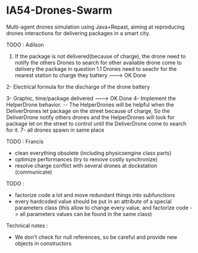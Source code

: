 # IA54-Drones-Swarm
Multi-agent drones simulation using Java+Repast, aiming at reproducing drones interactions for delivering packages in a smart city.

TODO : Adilson

1. If the package is not delivered(because of charge), the drone need to notify the others Drones  to search for other available drone come to delivery the package in question
    1.1 Drones need to seachr for the nearest station to charge they battery  ---> OK Done

2- Electrical formula for the discharge of the drone battery

3- Graphic, time/package delivered ---> OK Done
4- Implement the HelperDrone behavior.
  -- The HelperDrones will be helpful when the DeliverDrones let package on the street because of charge, So the DeliverDrone notify others drones and the HelperDrones will look for package let on the street to control until the DeliverDrone come to search for it.
7- all drones spawn in same place

TODO : Francis
- clean everything obsolete (including physicsengine class parts)
- optimize performances (try to remove costly synchronize) 
- resolve charge conflict with several drones at dockstation (communicate)

TODO :
- factorize code a lot and move redundant things into subfunctions
- every hardcoded value should be put in an attribute of a special parameters class (this allow to change every value, and factorize code -> all parameters values can be found in the same class)


Technical notes :
- We don't check for null references, so be careful and provide new objects in constructors
